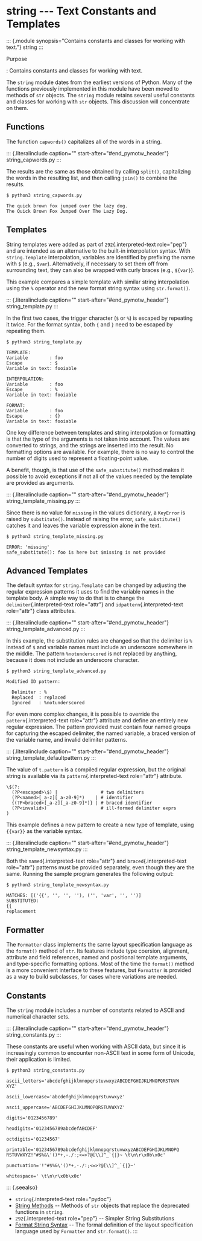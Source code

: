 string \-\-- Text Constants and Templates
=========================================

::: {.module synopsis="Contains constants and classes for working with text."}
string
:::

Purpose

:   Contains constants and classes for working with text.

The `string` module dates from the earliest versions of Python. Many of
the functions previously implemented in this module have been moved to
methods of `str` objects. The `string` module retains several useful
constants and classes for working with `str` objects. This discussion
will concentrate on them.

Functions
---------

The function `capwords()` capitalizes all of the words in a string.

::: {.literalinclude caption="" start-after="#end_pymotw_header"}
string\_capwords.py
:::

The results are the same as those obtained by calling `split()`,
capitalizing the words in the resulting list, and then calling `join()`
to combine the results.

``` {.sourceCode .none}
$ python3 string_capwords.py

The quick brown fox jumped over the lazy dog.
The Quick Brown Fox Jumped Over The Lazy Dog.
```

Templates
---------

String templates were added as part of `292`{.interpreted-text
role="pep"} and are intended as an alternative to the built-in
interpolation syntax. With `string.Template` interpolation, variables
are identified by prefixing the name with `$` (e.g., `$var`).
Alternatively, if necessary to set them off from surrounding text, they
can also be wrapped with curly braces (e.g., `${var}`).

This example compares a simple template with similar string
interpolation using the `%` operator and the new format string syntax
using `str.format()`.

::: {.literalinclude caption="" start-after="#end_pymotw_header"}
string\_template.py
:::

In the first two cases, the trigger character (`$` or `%`) is escaped by
repeating it twice. For the format syntax, both `{` and `}` need to be
escaped by repeating them.

``` {.sourceCode .none}
$ python3 string_template.py

TEMPLATE: 
Variable        : foo
Escape          : $
Variable in text: fooiable

INTERPOLATION: 
Variable        : foo
Escape          : %
Variable in text: fooiable

FORMAT: 
Variable        : foo
Escape          : {}
Variable in text: fooiable
```

One key difference between templates and string interpolation or
formatting is that the type of the arguments is not taken into account.
The values are converted to strings, and the strings are inserted into
the result. No formatting options are available. For example, there is
no way to control the number of digits used to represent a
floating-point value.

A benefit, though, is that use of the `safe_substitute()` method makes
it possible to avoid exceptions if not all of the values needed by the
template are provided as arguments.

::: {.literalinclude caption="" start-after="#end_pymotw_header"}
string\_template\_missing.py
:::

Since there is no value for `missing` in the values dictionary, a
`KeyError` is raised by `substitute()`. Instead of raising the error,
`safe_substitute()` catches it and leaves the variable expression alone
in the text.

``` {.sourceCode .none}
$ python3 string_template_missing.py

ERROR: 'missing'
safe_substitute(): foo is here but $missing is not provided
```

Advanced Templates
------------------

The default syntax for `string.Template` can be changed by adjusting the
regular expression patterns it uses to find the variable names in the
template body. A simple way to do that is to change the
`delimiter`{.interpreted-text role="attr"} and
`idpattern`{.interpreted-text role="attr"} class attributes.

::: {.literalinclude caption="" start-after="#end_pymotw_header"}
string\_template\_advanced.py
:::

In this example, the substitution rules are changed so that the
delimiter is `%` instead of `$` and variable names must include an
underscore somewhere in the middle. The pattern `%notunderscored` is not
replaced by anything, because it does not include an underscore
character.

``` {.sourceCode .none}
$ python3 string_template_advanced.py

Modified ID pattern:

  Delimiter : %
  Replaced  : replaced
  Ignored   : %notunderscored
```

For even more complex changes, it is possible to override the
`pattern`{.interpreted-text role="attr"} attribute and define an
entirely new regular expression. The pattern provided must contain four
named groups for capturing the escaped delimiter, the named variable, a
braced version of the variable name, and invalid delimiter patterns.

::: {.literalinclude caption="" start-after="#end_pymotw_header"}
string\_template\_defaultpattern.py
:::

The value of `t.pattern` is a compiled regular expression, but the
original string is available via its `pattern`{.interpreted-text
role="attr"} attribute.

``` {.sourceCode .none}
\$(?:
  (?P<escaped>\$) |                # two delimiters
  (?P<named>[_a-z][_a-z0-9]*)    | # identifier
  {(?P<braced>[_a-z][_a-z0-9]*)} | # braced identifier
  (?P<invalid>)                    # ill-formed delimiter exprs
)
```

This example defines a new pattern to create a new type of template,
using `{{var}}` as the variable syntax.

::: {.literalinclude caption="" start-after="#end_pymotw_header"}
string\_template\_newsyntax.py
:::

Both the `named`{.interpreted-text role="attr"} and
`braced`{.interpreted-text role="attr"} patterns must be provided
separately, even though they are the same. Running the sample program
generates the following output:

``` {.sourceCode .none}
$ python3 string_template_newsyntax.py

MATCHES: [('{{', '', '', ''), ('', 'var', '', '')]
SUBSTITUTED: 
{{
replacement
```

Formatter
---------

The `Formatter` class implements the same layout specification language
as the `format()` method of `str`. Its features include type coersion,
alignment, attribute and field references, named and positional template
arguments, and type-specific formatting options. Most of the time the
`format()` method is a more convenient interface to these features, but
`Formatter` is provided as a way to build subclasses, for cases where
variations are needed.

Constants
---------

The `string` module includes a number of constants related to ASCII and
numerical character sets.

::: {.literalinclude caption="" start-after="#end_pymotw_header"}
string\_constants.py
:::

These constants are useful when working with ASCII data, but since it is
increasingly common to encounter non-ASCII text in some form of Unicode,
their application is limited.

``` {.sourceCode .none}
$ python3 string_constants.py

ascii_letters='abcdefghijklmnopqrstuvwxyzABCDEFGHIJKLMNOPQRSTUVW
XYZ'

ascii_lowercase='abcdefghijklmnopqrstuvwxyz'

ascii_uppercase='ABCDEFGHIJKLMNOPQRSTUVWXYZ'

digits='0123456789'

hexdigits='0123456789abcdefABCDEF'

octdigits='01234567'

printable='0123456789abcdefghijklmnopqrstuvwxyzABCDEFGHIJKLMNOPQ
RSTUVWXYZ!"#$%&\'()*+,-./:;<=>?@[\\]^_`{|}~ \t\n\r\x0b\x0c'

punctuation='!"#$%&\'()*+,-./:;<=>?@[\\]^_`{|}~'

whitespace=' \t\n\r\x0b\x0c'
```

::: {.seealso}
-   `string`{.interpreted-text role="pydoc"}
-   [String
    Methods](https://docs.python.org/3/library/stdtypes.html#string-methods)
    \-- Methods of `str` objects that replace the deprecated functions
    in `string`.
-   `292`{.interpreted-text role="pep"} \-- Simpler String Substitutions
-   [Format String
    Syntax](https://docs.python.org/3.5/library/string.html#format-string-syntax)
    \-- The formal definition of the layout specification language used
    by `Formatter` and `str.format()`.
:::
